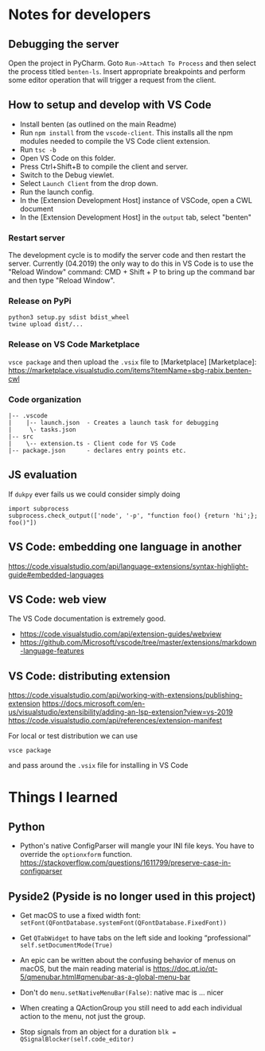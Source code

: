 # Notes for developers

## Debugging the server
Open the project in PyCharm. Goto `Run->Attach To Process` and then
select the process titled `benten-ls`. Insert appropriate breakpoints
and perform some editor operation that will trigger a request from the
client.


## How to setup and develop with VS Code

- Install benten (as outlined on the main Readme)
- Run `npm install` from the `vscode-client`. This installs all the npm
  modules needed to compile the VS Code client extension.
- Run `tsc -b`
- Open VS Code on this folder.
- Press Ctrl+Shift+B to compile the client and server.
- Switch to the Debug viewlet.
- Select `Launch Client` from the drop down.
- Run the launch config.
- In the [Extension Development Host] instance of VSCode, open a CWL document
- In the [Extension Development Host] in the `output` tab, select "benten"


### Restart server

The development cycle is to modify the server code and then restart the server. 
Currently (04.2019) the only way to do this in VS Code is to use the 
"Reload Window" command:
CMD + Shift + P to bring up the command bar and then type "Reload Window".

### Release on PyPi

```
python3 setup.py sdist bdist_wheel
twine upload dist/...
```

### Release on VS Code Marketplace

`vsce package` and then upload the `.vsix` file to [Marketplace]
[Marketplace]: 
https://marketplace.visualstudio.com/items?itemName=sbg-rabix.benten-cwl


### Code organization

```
|-- .vscode
|    |-- launch.json  - Creates a launch task for debugging
|     \- tasks.json
|-- src
|    \-- extension.ts - Client code for VS Code
|-- package.json      - declares entry points etc.
```

## JS evaluation

If `dukpy` ever fails us we could consider simply doing

```
import subprocess
subprocess.check_output(['node', '-p', "function foo() {return 'hi';}; foo()"])
```


## VS Code: embedding one language in another

https://code.visualstudio.com/api/language-extensions/syntax-highlight-guide#embedded-languages


## VS Code: web view

The VS Code documentation is extremely good.

- https://code.visualstudio.com/api/extension-guides/webview
- https://github.com/Microsoft/vscode/tree/master/extensions/markdown-language-features


## VS Code: distributing extension

https://code.visualstudio.com/api/working-with-extensions/publishing-extension
https://docs.microsoft.com/en-us/visualstudio/extensibility/adding-an-lsp-extension?view=vs-2019
https://code.visualstudio.com/api/references/extension-manifest

For local or test distribution we can use 
```
vsce package
```
and pass around the `.vsix` file for installing in VS Code


# Things I learned

## Python

- Python's native ConfigParser will mangle your INI file keys. You have to override the
  `optionxform` function.
  https://stackoverflow.com/questions/1611799/preserve-case-in-configparser


## Pyside2 (Pyside is no longer used in this project)

- Get macOS to use a fixed width font:
  `setFont(QFontDatabase.systemFont(QFontDatabase.FixedFont))`

- Get `QTabWidget` to have tabs on the left side and looking “professional”
  `self.setDocumentMode(True)`

- An epic can be written about the confusing behavior of menus on macOS, but
  the main reading material is https://doc.qt.io/qt-5/qmenubar.html#qmenubar-as-a-global-menu-bar

- Don't do `menu.setNativeMenuBar(False)`: native mac is ... nicer

- When creating a QActionGroup you still need to add each individual action to the menu,
  not just the group.

- Stop signals from an object for a duration
  `blk = QSignalBlocker(self.code_editor)`
